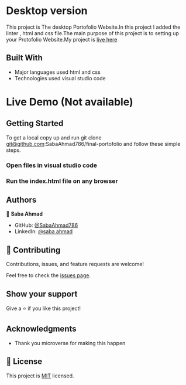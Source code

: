 
# Desktop version
This project is The desktop Portofolio Website.In this project I added the linter , html and css file.The main purpose of this project is to setting up your Protofolio Website.My project is [live here](https://sabaahmad786.github.io/final-portofolio/)


## Built With

- Major languages used html and css
- Technologies used visual studio code
   
   
   
# Live Demo (Not available)




## Getting Started

To get a local copy up and run git clone git@github.com:SabaAhmad786/final-portofolio and follow these simple steps.

### Open files in visual studio code

### Run the index.html file on any browser



## Authors

👤 **Saba Ahmad**

- GitHub: [@SabaAhmad786](https://github.com/SabaAhmad786)
- LinkedIn: [@saba ahmad](https://www.linkedin.com/in/saba-ahmad-97b938244/)


## 🤝 Contributing

Contributions, issues, and feature requests are welcome!

Feel free to check the [issues page](https://github.com/SabaAhmad786/final-portofolio/issues).

## Show your support

Give a ⭐️ if you like this project!

## Acknowledgments

- Thank you microverse for making this happen

## 📝 License

This project is [MIT](./MIT.md) licensed.
